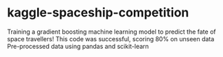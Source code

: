 # kaggle-spaceship-competition

Training a gradient boosting machine learning model to predict the fate of space travellers!
This code was successful, scoring 80% on unseen data
Pre-processed data using pandas and scikit-learn
